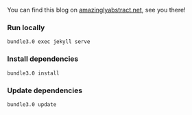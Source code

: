 You can find this blog on [amazinglyabstract.net](http://amazinglyabstract.net), see you there!

### Run locally
```
bundle3.0 exec jekyll serve
```
### Install dependencies
```
bundle3.0 install
```
### Update dependencies
```
bundle3.0 update
```
